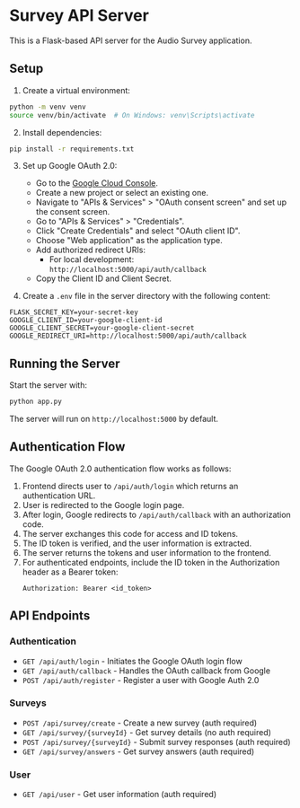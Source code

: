# Survey API Server

This is a Flask-based API server for the Audio Survey application.

## Setup

1. Create a virtual environment:
```bash
python -m venv venv
source venv/bin/activate  # On Windows: venv\Scripts\activate
```

2. Install dependencies:
```bash
pip install -r requirements.txt
```

3. Set up Google OAuth 2.0:
   - Go to the [Google Cloud Console](https://console.cloud.google.com/).
   - Create a new project or select an existing one.
   - Navigate to "APIs & Services" > "OAuth consent screen" and set up the consent screen.
   - Go to "APIs & Services" > "Credentials".
   - Click "Create Credentials" and select "OAuth client ID".
   - Choose "Web application" as the application type.
   - Add authorized redirect URIs:
     - For local development: `http://localhost:5000/api/auth/callback`
   - Copy the Client ID and Client Secret.

4. Create a `.env` file in the server directory with the following content:
```
FLASK_SECRET_KEY=your-secret-key
GOOGLE_CLIENT_ID=your-google-client-id
GOOGLE_CLIENT_SECRET=your-google-client-secret
GOOGLE_REDIRECT_URI=http://localhost:5000/api/auth/callback
```

## Running the Server

Start the server with:
```bash
python app.py
```

The server will run on `http://localhost:5000` by default.

## Authentication Flow

The Google OAuth 2.0 authentication flow works as follows:

1. Frontend directs user to `/api/auth/login` which returns an authentication URL.
2. User is redirected to the Google login page.
3. After login, Google redirects to `/api/auth/callback` with an authorization code.
4. The server exchanges this code for access and ID tokens.
5. The ID token is verified, and the user information is extracted.
6. The server returns the tokens and user information to the frontend.
7. For authenticated endpoints, include the ID token in the Authorization header as a Bearer token:
   ```
   Authorization: Bearer <id_token>
   ```

## API Endpoints

### Authentication
- `GET /api/auth/login` - Initiates the Google OAuth login flow
- `GET /api/auth/callback` - Handles the OAuth callback from Google
- `POST /api/auth/register` - Register a user with Google Auth 2.0

### Surveys
- `POST /api/survey/create` - Create a new survey (auth required)
- `GET /api/survey/{surveyId}` - Get survey details (no auth required)
- `POST /api/survey/{surveyId}` - Submit survey responses (auth required)
- `GET /api/survey/answers` - Get survey answers (auth required)

### User
- `GET /api/user` - Get user information (auth required) 